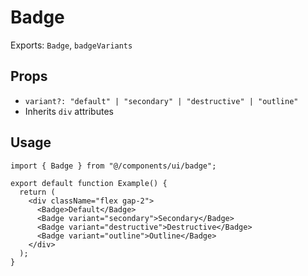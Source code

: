# Badge

Exports: `Badge`, `badgeVariants`

## Props
- `variant?: "default" | "secondary" | "destructive" | "outline"`
- Inherits `div` attributes

## Usage
```tsx
import { Badge } from "@/components/ui/badge";

export default function Example() {
  return (
    <div className="flex gap-2">
      <Badge>Default</Badge>
      <Badge variant="secondary">Secondary</Badge>
      <Badge variant="destructive">Destructive</Badge>
      <Badge variant="outline">Outline</Badge>
    </div>
  );
}
```
